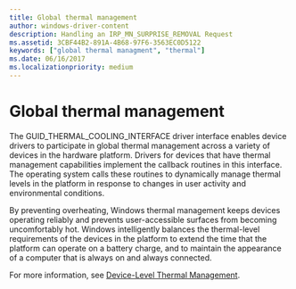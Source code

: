 ```yaml
---
title: Global thermal management 
author: windows-driver-content
description: Handling an IRP_MN_SURPRISE_REMOVAL Request
ms.assetid: 3CBF44B2-891A-4B68-97F6-3563EC0D5122
keywords: ["global thermal managment", "thermal"]
ms.date: 06/16/2017
ms.localizationpriority: medium
---
```


# Global thermal management 

The GUID_THERMAL_COOLING_INTERFACE driver interface enables device drivers to participate in global thermal management across a variety of devices in the hardware platform. Drivers for devices that have thermal management capabilities implement the callback routines in this interface. The operating system calls these routines to dynamically manage thermal levels in the platform in response to changes in user activity and environmental conditions.

By preventing overheating, Windows thermal management keeps devices operating reliably and prevents user-accessible surfaces from becoming uncomfortably hot. Windows intelligently balances the thermal-level requirements of the devices in the platform to extend the time that the platform can operate on a battery charge, and to maintain the appearance of a computer that is always on and always connected.

For more information, see [Device-Level Thermal Management](device-level-thermal-management.md).

